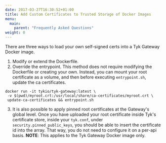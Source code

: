 ```yaml
---
date: 2017-03-27T16:30:52+01:00
title: Add Custom Certificates to Trusted Storage of Docker Images
menu:
  main:
    parent: "Frequently Asked Questions"
weight: 0 
---
```


There are three ways to load your own self-signed certs into a Tyk Gateway Docker image.

1. Modify or extend the Dockerfile.
2. Override the entrypoint. This method does not require modifying the Dockerfile or creating your own. Instead, you can mount your root certificate as a volume, and then before executing `entrypoint.sh`, update the ca certificates.
```{.copyWrapper}
docker run -it tykio/tyk-gateway:latest \
 -v $(pwd)/myroot.crt:/usr/local/share/ca-certificates/myroot.crt \
 update-ca-certificates && entrypoint.sh
```

3. It is also possible to apply pinned root certificates at the Gateway's global level. Once you have uploaded your root certificate inside Tyk's certificate store, inside your `tyk.conf`, under `security.pinned_public_keys`, you should be able to insert the certificate id into the array. That way, you do not need to configure it on a per-api basis. **NOTE**: This applies to the Tyk Gateway Docker image only.